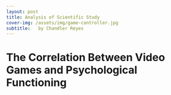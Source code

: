 ```yaml
---
layout: post
title: Analysis of Scientific Study
cover-img: /assets/img/game-controller.jpg
subtitle:   by Chandler Reyes
---
```


# The Correlation Between Video Games and Psychological Functioning
